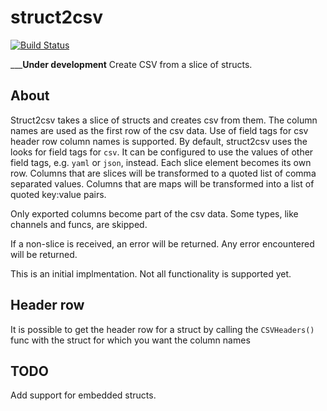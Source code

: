 # struct2csv
[![Build Status](https://travis-ci.org/mohae/struct2csv.png)](https://travis-ci.org/mohae/struct2csv)

_____Under development__
Create CSV from a slice of structs.

## About
Struct2csv takes a slice of structs and creates csv from them.  The column names are used as the first row of the csv data.  Use of field tags for csv header row column names is supported.  By default, struct2csv uses the looks for field tags for `csv`.  It can be configured to use the values of other field tags, e.g. `yaml` or `json`, instead.  Each slice element becomes its own row.  Columns that are slices will be transformed to a quoted list of comma separated values.  Columns that are maps will be transformed into a list of quoted key:value pairs.

Only exported columns become part of the csv data.  Some types, like channels and funcs, are skipped.

If a non-slice is received, an error will be returned.  Any error encountered will be returned.

This is an initial implmentation.  Not all functionality is supported yet.

## Header row
It is possible to get the header row for a struct by calling the `CSVHeaders()` func with the struct for which you want the column names

## TODO
Add support for embedded structs.
